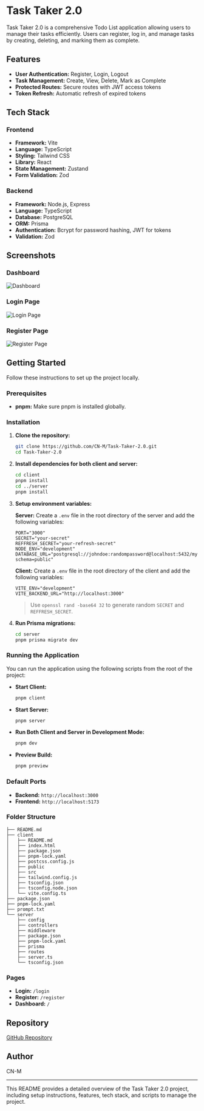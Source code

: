 # Task Taker 2.0

Task Taker 2.0 is a comprehensive Todo List application allowing users to manage their tasks efficiently. Users can register, log in, and manage tasks by creating, deleting, and marking them as complete.

## Features

- **User Authentication:** Register, Login, Logout
- **Task Management:** Create, View, Delete, Mark as Complete
- **Protected Routes:** Secure routes with JWT access tokens
- **Token Refresh:** Automatic refresh of expired tokens

## Tech Stack

### Frontend

- **Framework:** Vite
- **Language:** TypeScript
- **Styling:** Tailwind CSS
- **Library:** React
- **State Management:** Zustand
- **Form Validation:** Zod

### Backend

- **Framework:** Node.js, Express
- **Language:** TypeScript
- **Database:** PostgreSQL
- **ORM:** Prisma
- **Authentication:** Bcrypt for password hashing, JWT for tokens
- **Validation:** Zod

## Screenshots

### Dashboard
![Dashboard](https://github.com/CN-M/task-taker-2.0/blob/main/screenshots/dashboard.png)

### Login Page
![Login Page](https://github.com/CN-M/task-taker-2.0/blob/main/screenshots/login.png)

### Register Page
![Register Page](https://github.com/CN-M/task-taker-2.0/blob/main/screenshots/register.png)

## Getting Started

Follow these instructions to set up the project locally.

### Prerequisites

- **pnpm:** Make sure pnpm is installed globally.

### Installation

1. **Clone the repository:**
   ```bash
   git clone https://github.com/CN-M/Task-Taker-2.0.git
   cd Task-Taker-2.0
   ```

2. **Install dependencies for both client and server:**
   ```bash
   cd client
   pnpm install
   cd ../server
   pnpm install
   ```

3. **Setup environment variables:**

   **Server:**
   Create a `.env` file in the root directory of the server and add the following variables:
   ```env
   PORT="3000"
   SECRET="your-secret"
   REFFRESH_SECRET="your-refresh-secret"
   NODE_ENV="development"
   DATABASE_URL="postgresql://johndoe:randompassword@localhost:5432/mydb?schema=public"
   ```

   **Client:**
   Create a `.env` file in the root directory of the client and add the following variables:
   ```env
   VITE_ENV="development"
   VITE_BACKEND_URL="http://localhost:3000"
   ```

   > Use `openssl rand -base64 32` to generate random `SECRET` and `REFFRESH_SECRET`.

4. **Run Prisma migrations:**
   ```bash
   cd server
   pnpm prisma migrate dev
   ```

### Running the Application

You can run the application using the following scripts from the root of the project:


- **Start Client:**
  ```bash
  pnpm client
  ```

- **Start Server:**
  ```bash
  pnpm server
  ```

- **Run Both Client and Server in Development Mode:**
  ```bash
  pnpm dev
  ```

- **Preview Build:**
  ```bash
  pnpm preview
  ```

### Default Ports

- **Backend:** `http://localhost:3000`
- **Frontend:** `http://localhost:5173`

### Folder Structure

```
├── README.md
├── client
│   ├── README.md
│   ├── index.html
│   ├── package.json
│   ├── pnpm-lock.yaml
│   ├── postcss.config.js
│   ├── public
│   ├── src
│   ├── tailwind.config.js
│   ├── tsconfig.json
│   ├── tsconfig.node.json
│   └── vite.config.ts
├── package.json
├── pnpm-lock.yaml
├── prompt.txt
└── server
    ├── config
    ├── controllers
    ├── middleware
    ├── package.json
    ├── pnpm-lock.yaml
    ├── prisma
    ├── routes
    ├── server.ts
    └── tsconfig.json
```

### Pages

- **Login:** `/login`
- **Register:** `/register`
- **Dashboard:** `/`

## Repository

[GitHub Repository](https://github.com/CN-M/Task-Taker-2.0.git)

## Author

CN-M

---

This README provides a detailed overview of the Task Taker 2.0 project, including setup instructions, features, tech stack, and scripts to manage the project.